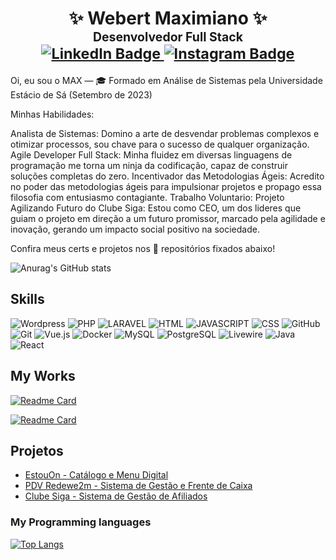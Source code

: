   <h1 align="center">✨ Webert Maximiano ✨<br/>
  <sup>
    <sup>Desenvolvedor Full Stack</sup>
    <br/>
    <a href="https://www.linkedin.com/in/webert-maximiano/">
      <img alt="LinkedIn Badge" src="https://img.shields.io/badge/-LinkedIn-blue?&logo=Linkedin&logoColor=fefefe"/>
    </a>
    <a href="https://www.instagram.com/webertcoach/">
      <img alt="Instagram Badge" src="https://img.shields.io/badge/-Instagram-8134af?&logoColor=fefefe&logo=instagram"/>
    </a>
  </sup>
  </h1>
<p>
  Oi, eu sou o MAX — 🎓 Formado em Análise de Sistemas pela Universidade Estácio de Sá (Setembro de 2023)<br/>
   
  Minhas Habilidades: <br/>

  Analista de Sistemas: Domino a arte de desvendar problemas complexos e otimizar processos, sou chave para o sucesso de qualquer organização.
  Agile Developer Full Stack: Minha fluidez em diversas linguagens de programação me torna um ninja da codificação, capaz de construir soluções completas do zero.
  Incentivador das Metodologias Ágeis: Acredito no poder das metodologias ágeis para impulsionar projetos e propago essa filosofia com entusiasmo contagiante.
  Trabalho Voluntario: Projeto Agilizando Futuro do Clube Siga: Estou como CEO, um dos lideres que guiam o projeto em direção a um futuro promissor, marcado pela       agilidade e inovação, gerando um impacto social positivo na sociedade.

  Confira meus certs e projetos nos 📌 repositórios fixados abaixo!
</p>

![Anurag's GitHub stats](https://github-readme-stats.vercel.app/api?username=webertmaximiano&show_icons=true&theme=chartreuse-dark)
## Skills
![Wordpress](https://img.shields.io/badge/Wordpress-21759B?style=for-the-badge&logo=wordpress&logoColor=white)
![PHP](https://img.shields.io/badge/PHP-777BB4?style=for-the-badge&logo=php&logoColor=white)
![LARAVEL](https://img.shields.io/badge/Laravel-FF2D20?style=for-the-badge&logo=laravel&logoColor=white)
![HTML](https://img.shields.io/badge/HTML5-E34F26?style=for-the-badge&logo=html5&logoColor=white)
![JAVASCRIPT](https://img.shields.io/badge/JavaScript-323330?style=for-the-badge&logo=javascript&logoColor=F7DF1E)
![CSS](https://img.shields.io/badge/CSS3-1572B6?style=for-the-badge&logo=css3&logoColor=white)
![GitHub](https://img.shields.io/badge/GitHub-100000?style=for-the-badge&logo=github&logoColor=white)
![Git](https://img.shields.io/badge/GIT-E44C30?style=for-the-badge&logo=git&logoColor=white)
![Vue.js](https://img.shields.io/badge/-Vue-4fc08d?style=for-the-badge&logo=Vue.js&logoColor=fff)
![Docker](https://img.shields.io/badge/Docker-2496ED?style=for-the-badge&logo=docker&logoColor=white)
![MySQL](https://img.shields.io/badge/mysql-00000f.svg?style=for-the-badge&logo=mysql&logoColor=white)
![PostgreSQL](https://img.shields.io/badge/postgres-%23316192.svg?style=for-the-badge&logo=postgresql&logoColor=white)
![Livewire](https://img.shields.io/badge/livewire-4e56a6?style=for-the-badge&logo=livewire&logoColor=white)
![Java](https://img.shields.io/badge/java-%23ED8B00.svg?style=for-the-badge&logo=java&logoColor=white)
![React](https://img.shields.io/badge/React-61DAFB?style=for-the-badge&logo=react&logoColor=white)

  
## My Works
[![Readme Card](https://github-readme-stats.vercel.app/api/pin/?username=webertmaximiano&repo=ecommerce&theme=chartreuse-dark)](https://github.com/webertmaximiano/ecommerce)

[![Readme Card](https://github-readme-stats.vercel.app/api/pin/?username=webertmaximiano&repo=laravel-avancado&theme=chartreuse-dark)](https://github.com/webertmaximiano/laravel-avancado)

## Projetos
- [EstouOn - Catálogo e Menu Digital](https://estouon.app.br)
- [PDV Redewe2m - Sistema de Gestão e Frente de Caixa](https://pdv.redewe2m.com.br)
- [Clube Siga - Sistema de Gestão de Afiliados](https://app.clubesiga.com.br)


### My Programming languages
[![Top Langs](https://github-readme-stats.vercel.app/api/top-langs/?username=webertmaximiano&theme=chartreuse-dark)](https://github.com/anuraghazra/github-readme-stats)
